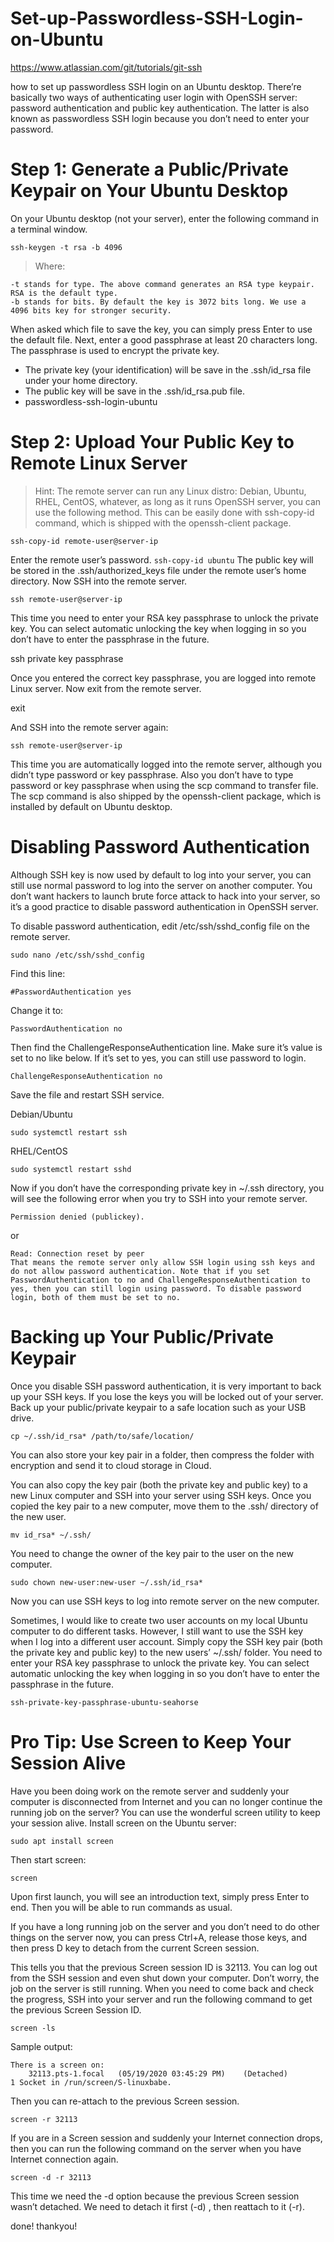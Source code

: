 # Set-up-Passwordless-SSH-Login-on-Ubuntu

https://www.atlassian.com/git/tutorials/git-ssh

how to set up passwordless SSH login on an Ubuntu desktop. There’re basically two ways of authenticating user login with OpenSSH server: password authentication and public key authentication. The latter is also known as passwordless SSH login because you don’t need to enter your password.



# Step 1: Generate a Public/Private Keypair on Your Ubuntu Desktop
On your Ubuntu desktop (not your server), enter the following command in a terminal window.
```
ssh-keygen -t rsa -b 4096
```
>Where:
```
-t stands for type. The above command generates an RSA type keypair. RSA is the default type.
-b stands for bits. By default the key is 3072 bits long. We use a 4096 bits key for stronger security.
```
When asked which file to save the key, you can simply press Enter to use the default file. Next, enter a good passphrase at least 20 characters long. The passphrase is used to encrypt the private key.

- The private key (your identification) will be save in the .ssh/id_rsa file under your home directory.
- The public key will be save in the .ssh/id_rsa.pub file.
- passwordless-ssh-login-ubuntu

# Step 2: Upload Your Public Key to Remote Linux Server

>Hint: The remote server can run any Linux distro: Debian, Ubuntu, RHEL, CentOS, whatever, as long as it runs OpenSSH server, you can use the following method.
This can be easily done with ssh-copy-id command, which is shipped with the openssh-client package.
```
ssh-copy-id remote-user@server-ip
```
Enter the remote user’s password.
``
ssh-copy-id ubuntu
``
The public key will be stored in the .ssh/authorized_keys file under the remote user’s home directory. Now SSH into the remote server.
```
ssh remote-user@server-ip
```
This time you need to enter your RSA key passphrase to unlock the private key. You can select automatic unlocking the key when logging in so you don’t have to enter the passphrase in the future.

ssh private key passphrase

Once you entered the correct key passphrase, you are logged into remote Linux server. Now exit from the remote server.

exit

And SSH into the remote server again:
```
ssh remote-user@server-ip
```
This time you are automatically logged into the remote server, although you didn’t type password or key passphrase. Also you don’t have to type password or key passphrase when using the scp command to transfer file. The scp command is also shipped by the openssh-client package, which is installed by default on Ubuntu desktop.

# Disabling Password Authentication

Although SSH key is now used by default to log into your server, you can still use normal password to log into the server on another computer. You don’t want hackers to launch brute force attack to hack into your server, so it’s a good practice to disable password authentication in OpenSSH server.

To disable password authentication, edit /etc/ssh/sshd_config file on the remote server.
```
sudo nano /etc/ssh/sshd_config
```
Find this line:
```
#PasswordAuthentication yes
```
Change it to:
```
PasswordAuthentication no
```
Then find the ChallengeResponseAuthentication line. Make sure it’s value is set to no like below. If it’s set to yes, you can still use password to login.
```
ChallengeResponseAuthentication no
```
Save the file and restart SSH service.

Debian/Ubuntu
```
sudo systemctl restart ssh
```
RHEL/CentOS

```
sudo systemctl restart sshd
```
Now if you don’t have the corresponding private key in ~/.ssh directory, you will see the following error when you try to SSH into your remote server.
```
Permission denied (publickey).
```
or
```
Read: Connection reset by peer
That means the remote server only allow SSH login using ssh keys and do not allow password authentication. Note that if you set PasswordAuthentication to no and ChallengeResponseAuthentication to yes, then you can still login using password. To disable password login, both of them must be set to no.
```
# Backing up Your Public/Private Keypair
Once you disable SSH password authentication, it is very important to back up your SSH keys. If you lose the keys you will be locked out of your server. Back up your public/private keypair to a safe location such as your USB drive.
```
cp ~/.ssh/id_rsa* /path/to/safe/location/
```
You can also store your key pair in a folder, then compress the folder with encryption and send it to cloud storage in Cloud.

You can also copy the key pair (both the private key and public key) to a new Linux computer and SSH into your server using SSH keys. Once you copied the key pair to a new computer, move them to the .ssh/ directory of the new user.
```
mv id_rsa* ~/.ssh/
```
You need to change the owner of the key pair to the user on the new computer.
```
sudo chown new-user:new-user ~/.ssh/id_rsa*
```
Now you can use SSH keys to log into remote server on the new computer.

Sometimes, I would like to create two user accounts on my local Ubuntu computer to do different tasks. However, I still want to use the SSH key when I log into a different user account. Simply copy the SSH key pair (both the private key and public key) to the new users’ ~/.ssh/ folder. You need to enter your RSA key passphrase to unlock the private key. You can select automatic unlocking the key when logging in so you don’t have to enter the passphrase in the future.
```
ssh-private-key-passphrase-ubuntu-seahorse
```

# Pro Tip: Use Screen to Keep Your Session Alive

Have you been doing work on the remote server and suddenly your computer is disconnected from Internet and you can no longer continue the running job on the server? You can use the wonderful screen utility to keep your session alive. Install screen on the Ubuntu server:
```
sudo apt install screen
```
Then start screen:
```
screen
```
Upon first launch, you will see an introduction text, simply press Enter to end. Then you will be able to run commands as usual.

If you have a long running job on the server and you don’t need to do other things on the server now, you can press Ctrl+A, release those keys, and then press D key to detach from the current Screen session.

This tells you that the previous Screen session ID is 32113. You can log out from the SSH session and even shut down your computer. Don’t worry, the job on the server is still running. When you need to come back and check the progress, SSH into your server and run the following command to get the previous Screen Session ID.
```
screen -ls
```
Sample output:
```
There is a screen on:
	32113.pts-1.focal	(05/19/2020 03:45:29 PM)	(Detached)
1 Socket in /run/screen/S-linuxbabe.
```
Then you can re-attach to the previous Screen session.
```
screen -r 32113
```
If you are in a Screen session and suddenly your Internet connection drops, then you can run the following command on the server when you have Internet connection again.
```
screen -d -r 32113
```
This time we need the -d option because the previous Screen session wasn’t detached. We need to detach it first (-d) , then reattach to it (-r).


done! thankyou!
